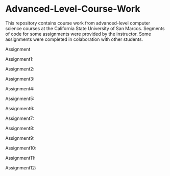 # Advanced-Level-Course-Work
This repository contains course work from advanced-level computer science courses at the 
California State University of San Marcos. Segments of code for some assignments were provided
by the instructor. Some assignments were completed in colaboration with other students.

Assignment

Assignment1:

Assignment2:

Assignment3:

Assignment4:

Assignment5:

Assignment6:

Assignment7:

Assignment8:

Assignment9:

Assignment10:

Assignment11:

Assignment12:
